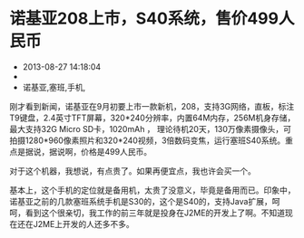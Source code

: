 # 诺基亚208上市，S40系统，售价499人民币
- 2013-08-27 14:18:04
- 
- 诺基亚,塞班,手机,

<p>刚才看到新闻，诺基亚在9月初要上市一款新机，208，支持3G网络，直板，标注T9键盘，2.4英寸TFT屏幕，320*240分辨率，内置64M内存，256M机身存储，最大支持32G Micro SD卡，1020mAh ， 理论待机20天，130万像素摄像头，可拍摄1280*960像素照片和320*240视频，3倍数码变焦，运行塞班S40系统。重点是据说，据说啊，价格是499人民币。</p>
<p>
对于这个机器，我想说，有点贵了。如果再便宜点，我也许会买一个。</p>
<p>基本上，这个手机的定位就是备用机，太贵了没意义，毕竟是备用而已。印象中，诺基亚之前的几款塞班系统手机是S30的，这个是S40的，支持Java扩展，呵呵，看到这个很亲切，我工作的前三年就是投身在J2ME的开发上了啊。不知道现在还在J2ME上开发的人还多不多。</p>